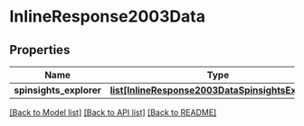 # InlineResponse2003Data

## Properties
Name | Type | Description | Notes
------------ | ------------- | ------------- | -------------
**spinsights_explorer** | [**list[InlineResponse2003DataSpinsightsExplorer]**](InlineResponse2003DataSpinsightsExplorer.md) |  | 

[[Back to Model list]](../README.md#documentation-for-models) [[Back to API list]](../README.md#documentation-for-api-endpoints) [[Back to README]](../README.md)


